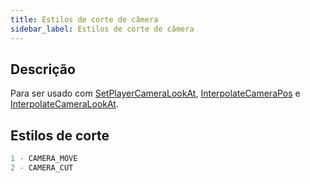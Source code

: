 ```yaml
---
title: Estilos de corte de câmera
sidebar_label: Estilos de corte de câmera
---
```


## Descrição

Para ser usado com [SetPlayerCameraLookAt](../functions/SetPlayerCameraLookAt), [InterpolateCameraPos](../functions/InterpolateCameraPos) e [InterpolateCameraLookAt](../functions/InterpolateCameraLookAt).

## Estilos de corte

```c
1 - CAMERA_MOVE
2 - CAMERA_CUT
```
